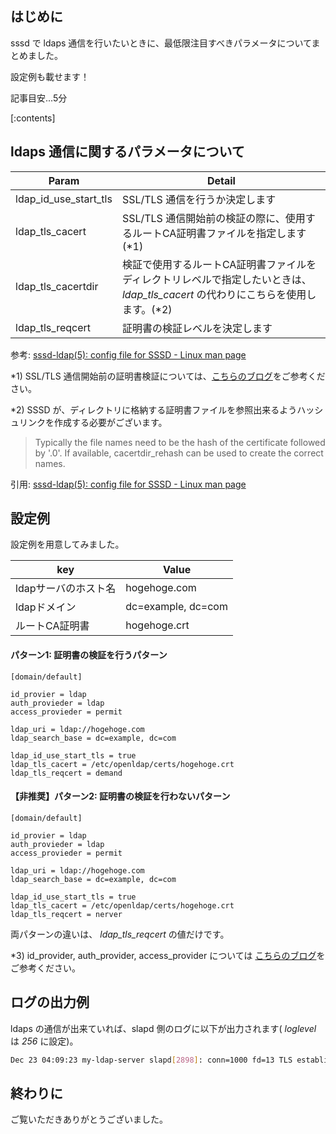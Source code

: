 ## はじめに

sssd で ldaps 通信を行いたいときに、最低限注目すべきパラメータについてまとめました。

設定例も載せます！

記事目安...5分

[:contents]

## ldaps 通信に関するパラメータについて

|Param|Detail|
|---|---|
|ldap_id_use_start_tls|SSL/TLS 通信を行うか決定します|
|ldap_tls_cacert|SSL/TLS 通信開始前の検証の際に、使用するルートCA証明書ファイルを指定します(*1)|
|ldap_tls_cacertdir|検証で使用するルートCA証明書ファイルをディレクトリレベルで指定したいときは、_ldap\_tls\_cacert_ の代わりにこちらを使用します。(*2)|
|ldap_tls_reqcert|証明書の検証レベルを決定します|

参考: [sssd\-ldap\(5\): config file for SSSD \- Linux man page](https://linux.die.net/man/5/sssd-ldap)

*1) SSL/TLS 通信開始前の証明書検証については、[こちらのブログ](https://blog.serverworks.co.jp/server-cert-verification)をご参考ください。

*2) SSSD が、ディレクトリに格納する証明書ファイルを参照出来るようハッシュリンクを作成する必要がございます。

> Typically the file names need to be the hash of the certificate followed by '.0'. If available, cacertdir_rehash can be used to create the correct names.

引用: [sssd\-ldap\(5\): config file for SSSD \- Linux man page](https://linux.die.net/man/5/sssd-ldap)

## 設定例

設定例を用意してみました。

|key|Value|
|---|---|
|ldapサーバのホスト名|hogehoge.com|
|ldapドメイン|dc=example, dc=com|
|ルートCA証明書|hogehoge.crt|

#### パターン1: 証明書の検証を行うパターン

```
[domain/default]

id_provier = ldap
auth_provieder = ldap
access_provieder = permit

ldap_uri = ldap://hogehoge.com
ldap_search_base = dc=example, dc=com

ldap_id_use_start_tls = true
ldap_tls_cacert = /etc/openldap/certs/hogehoge.crt
ldap_tls_reqcert = demand

```

#### 【非推奨】パターン2: 証明書の検証を行わないパターン

```
[domain/default]

id_provier = ldap
auth_provieder = ldap
access_provieder = permit

ldap_uri = ldap://hogehoge.com
ldap_search_base = dc=example, dc=com

ldap_id_use_start_tls = true
ldap_tls_cacert = /etc/openldap/certs/hogehoge.crt
ldap_tls_reqcert = nerver
```

両パターンの違いは、 *ldap_tls_reqcert* の値だけです。

*3) id_provider, auth_provider, access_provider については [こちらのブログ](https://blog.serverworks.co.jp/sssd-ldap-access-filter)をご参考ください。

## ログの出力例

ldaps の通信が出来ていれば、slapd 側のログに以下が出力されます( *loglevel* は *256* に設定)。
```bash
Dec 23 04:09:23 my-ldap-server slapd[2898]: conn=1000 fd=13 TLS established tls_ssf=256 ssf=256
```

## 終わりに

ご覧いただきありがとうございました。
